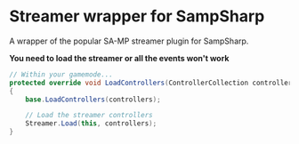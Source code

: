 Streamer wrapper for SampSharp
=====================

A wrapper of the popular SA-MP streamer plugin for SampSharp.

**You need to load the streamer or all the events won't work**

``` c#
// Within your gamemode...
protected override void LoadControllers(ControllerCollection controllers)
{
    base.LoadControllers(controllers);

    // Load the streamer controllers
    Streamer.Load(this, controllers);
}
```
